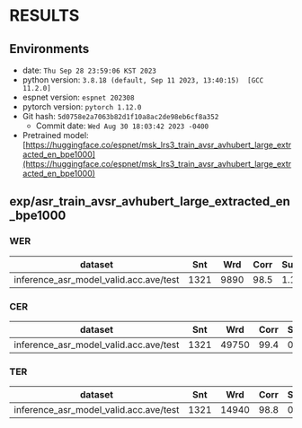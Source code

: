 <!-- Generated by scripts/utils/show_asr_result.sh -->
# RESULTS
## Environments
- date: `Thu Sep 28 23:59:06 KST 2023`
- python version: `3.8.18 (default, Sep 11 2023, 13:40:15)  [GCC 11.2.0]`
- espnet version: `espnet 202308`
- pytorch version: `pytorch 1.12.0`
- Git hash: `5d0758e2a7063b82d1f10a8ac2de98eb6cf8a352`
  - Commit date: `Wed Aug 30 18:03:42 2023 -0400`
- Pretrained model: [https://huggingface.co/espnet/msk_lrs3_train_avsr_avhubert_large_extracted_en_bpe1000](https://huggingface.co/espnet/msk_lrs3_train_avsr_avhubert_large_extracted_en_bpe1000)

## exp/asr_train_avsr_avhubert_large_extracted_en_bpe1000
### WER

|dataset|Snt|Wrd|Corr|Sub|Del|Ins|Err|S.Err|
|---|---|---|---|---|---|---|---|---|
|inference_asr_model_valid.acc.ave/test|1321|9890|98.5|1.1|0.4|0.2|1.7|8.8|

### CER

|dataset|Snt|Wrd|Corr|Sub|Del|Ins|Err|S.Err|
|---|---|---|---|---|---|---|---|---|
|inference_asr_model_valid.acc.ave/test|1321|49750|99.4|0.2|0.4|0.2|0.8|8.8|

### TER

|dataset|Snt|Wrd|Corr|Sub|Del|Ins|Err|S.Err|
|---|---|---|---|---|---|---|---|---|
|inference_asr_model_valid.acc.ave/test|1321|14940|98.8|0.8|0.4|0.3|1.5|8.8|

